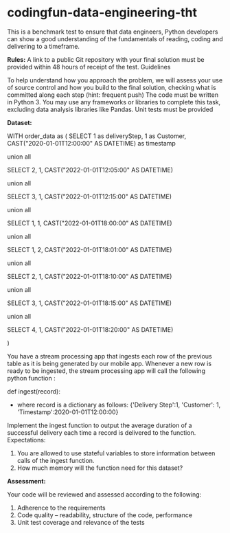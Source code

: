 # codingfun-data-engineering-tht

This is a benchmark test to ensure that data engineers, Python developers can show a good understanding of the fundamentals of reading, coding and delivering to a timeframe.

**Rules:**
A link to a public Git repository with your final solution must be provided within 48 hours of receipt of the test. Guidelines

To help understand how you approach the problem, we will assess your use of source control and how you build to the final solution, checking what is committed along each step (hint: frequent push)
The code must be written in Python 3.
You may use any frameworks or libraries to complete this task, excluding data analysis libraries like Pandas.
Unit tests must be provided

**Dataset:**

WITH order_data as (
SELECT 1 as deliveryStep, 1 as Customer, CAST("2020-01-01T12:00:00" AS DATETIME) as timestamp

union all 

SELECT 2, 1, CAST("2022-01-01T12:05:00" AS DATETIME) 

union all  

SELECT 3, 1, CAST("2022-01-01T12:15:00" AS DATETIME) 

union all 

SELECT 1, 1, CAST("2022-01-01T18:00:00" AS DATETIME)

union all 

SELECT 1, 2, CAST("2022-01-01T18:01:00" AS DATETIME)

union all

SELECT 2, 1, CAST("2022-01-01T18:10:00" AS DATETIME)

union all

SELECT 3, 1, CAST("2022-01-01T18:15:00" AS DATETIME)

union all

SELECT 4, 1, CAST("2022-01-01T18:20:00" AS DATETIME)

)

You have a stream processing app that ingests each row of the previous table as it is being generated by our mobile app. Whenever a new row is ready to be ingested, the stream processing app will call the following python function :


def ingest(record):

- where record is a dictionary as follows:
{'Delivery Step':1, 'Customer': 1, 'Timestamp':2020-01-01T12:00:00}

Implement the ingest function to output the average duration of a successful delivery each time a record is delivered to the function.
Expectations:
1. You are allowed to use stateful variables to store information between calls of the
ingest function.
2. How much memory will the function need for this dataset?

**Assessment:**

Your code will be reviewed and assessed according to the following:

1. Adherence to the requirements
2. Code quality – readability, structure of the code, performance
3. Unit test coverage and relevance of the tests
